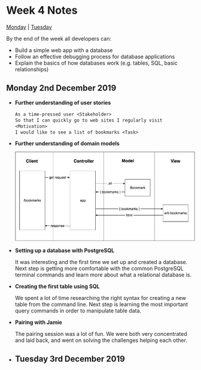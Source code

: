 # Week 4 Notes

[Monday](#monday-2nd-december-2019) | [Tuesday](#tuesday-3rd-december-2019)

By the end of the week all developers can:

- Build a simple web app with a database
- Follow an effective debugging process for database applications
- Explain the basics of how databases work (e.g. tables, SQL, basic relationships)

## Monday 2nd December 2019

- **Further understanding of user stories**

  ```
  As a time-pressed user <Stakeholder>
  So that I can quickly go to web sites I regularly visit <Motivation>
  I would like to see a list of bookmarks <Task>
  ```

- **Further understanding of domain models**

  ![Domain Model](./img/domain_model.png)

- **Setting up a database with PostgreSQL**

  It was interesting and the first time we set up and created a database. Next step is getting more comfortable with the common PostgreSQL terminal commands and learn more about what a relational database is.

- **Creating the first table using SQL**

  We spent a lot of time researching the right syntax for creating a new table from the command line. Next step is learning the most important query commands in order to manipulate table data.

- **Pairing with Jamie**

  The pairing session was a lot of fun. We were both very concentrated and laid back, and went on solving the challenges helping each other.

- ## Tuesday 3rd December 2019
